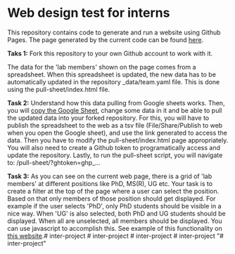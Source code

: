 # Web design test for interns

This repository contains code to generate and run a website using Github Pages. The page generated by the current code can be found [here](https://gsaurabhr.github.io/webdesign-test-template/test).

**Taks 1:** Fork this repository to your own Github account to work with it. 

The data for the 'lab members' shown on the page comes from a spreadsheet. When this spreadsheet is updated, the new data has to be automatically updated in the repository _data/team.yaml file. This is done using the pull-sheet/index.html file.

**Task 2:** Understand how this data pulling from Google sheets works. Then, you will [copy the Google Sheet](https://docs.google.com/spreadsheets/d/1lQNELi7Nu4XAKK1U7R1W31ixBCRvJxtH-McqjdycRok/copy), change some data in it and be able to pull the updated data into your forked repository. For this, you will have to publish the spreadsheet to the web as a tsv file (File/Share/Publish to web when you open the Google sheet), and use the link generated to access the data. Then you have to modify the pull-sheet/index.html page appropriately. You will also need to create a Github token to programatically access and update the repository. Lastly, to run the pull-sheet script, you will navigate to: <URL>/pull-sheet/?ghtoken=ghp_...

**Task 3:** As you can see on the current web page, there is a grid of 'lab members' at different positions like PhD, MS(R), UG etc. Your task is to create a filter at the top of the page where a user can select the position. Based on that only members of those position should get displayed. For example if the user selects 'PhD', only PhD students should be visible in a nice way. When 'UG' is also selected, both PhD and UG students should be displayed. When all are unselected, all members should be displayed. You can use javascript to accomplish this. See example of this functionality on [this website](https://alleninstitute.org/about/people/).#   i n t e r - p r o j e c t  
 #   i n t e r - p r o j e c t  
 #   i n t e r - p r o j e c t  
 #   i n t e r - p r o j e c t  
 "# inter-project" 
